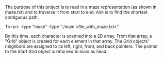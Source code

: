 The purpose of this project is to read in a maze representation (as shown in maze.txt)
and to traverse it from start to end.  Aim is to find the shortest contiguous path.

To run:
	-type "make"
	-type "./main <file_with_maze.txt>"

By this time, each character is scanned into a 2D array.
From that array, a "Grid" object is created for each element in that array.
The Grid objects' neighbors are assigned to its left, right, front, and back pointers.
The pointer to the Start Grid object is returned to main as head.